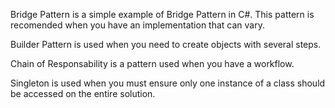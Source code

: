 Bridge Pattern is a simple example of Bridge Pattern in C#. This pattern is recomended when you have an implementation that can vary.

Builder Pattern is used when you need to create objects with several steps.

Chain of Responsability is a pattern used when you have a workflow.

Singleton is used when you must ensure only one instance of a class should be accessed on the entire solution.
